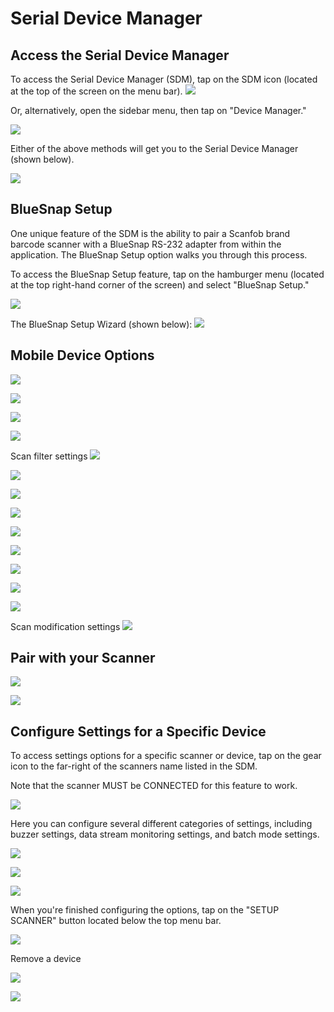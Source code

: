 # Serial Device Manager
## Access the Serial Device Manager
To access the Serial Device Manager (SDM), tap on the SDM icon (located at the top of the screen on the menu bar).
![](https://i.imgur.com/nDq6ckK.png)

Or, alternatively, open the sidebar menu, then tap on "Device Manager."

![](https://i.imgur.com/MKIZ4Yw.png)

Either of the above methods will get you to the Serial Device Manager (shown below).

![](https://i.imgur.com/N75hmxX.png)


## BlueSnap Setup
One unique feature of the SDM is the ability to pair a Scanfob brand barcode scanner with a BlueSnap RS-232 adapter from within the application. The BlueSnap Setup option walks you through this process.

To access the BlueSnap Setup feature, tap on the hamburger menu (located at the top right-hand corner of the screen) and select "BlueSnap Setup."

![](https://i.imgur.com/szTRWmm.png)

The BlueSnap Setup Wizard (shown below):
![](https://i.imgur.com/s8THBNH.png)


## Mobile Device Options
![](https://i.imgur.com/NyXx136.png)

![](https://i.imgur.com/meGnNYt.png)

![](https://i.imgur.com/taewMxl.png)

![](https://i.imgur.com/jhv9A0l.png)



Scan filter settings
![](https://i.imgur.com/lGocwu9.png)

![](https://i.imgur.com/aDLS8LL.png)


![](https://i.imgur.com/q9bKA0R.png)


![](https://i.imgur.com/f2LyfgD.png)


![](https://i.imgur.com/jcxLSjp.png)

![](https://i.imgur.com/mJzFp41.png)


![](https://i.imgur.com/PSsBem7.png)



![](https://i.imgur.com/0NyNW36.png)


![](https://i.imgur.com/3zGNFWd.png)

Scan modification settings
![](https://i.imgur.com/BejfBO3.png)





## Pair with your Scanner
![](https://i.imgur.com/b2vXrep.png)

![](https://i.imgur.com/BlVpxlA.png)

## Configure Settings for a Specific Device
To access settings options for a specific scanner or device, tap on the gear icon to the far-right of the scanners name listed in the SDM.

Note that the scanner MUST be CONNECTED for this feature to work.

![](https://i.imgur.com/hnMYnOB.png)

Here you can configure several different categories of settings, including buzzer settings, data stream monitoring settings, and batch mode settings.

![](https://i.imgur.com/9Q9TZlu.png)

![](https://i.imgur.com/Um6uhYH.png)

![](https://i.imgur.com/bW6xVsn.png)

When you're finished configuring the options, tap on the "SETUP SCANNER" button located below the top menu bar.

![](https://i.imgur.com/YamRxFM.png)

Remove a device

![](https://i.imgur.com/Ow1KLfw.png)


![](https://i.imgur.com/9C2uHLg.png)


